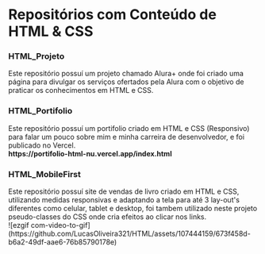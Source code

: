 <h1>Repositórios com Conteúdo de HTML & CSS</h>
<h3>HTML_Projeto</h3>
<div>Este repositório possuí um projeto chamado Alura+ onde foi criado uma página para divulgar os serviços ofertados pela Alura com o objetivo de praticar os conhecimentos em HTML e CSS.</div>
<h3>HTML_Portifolio</h3>
<div>Este repositório possuí um portifolio criado em HTML e CSS (Responsivo) para falar um pouco sobre mim e minha carreira de desenvolvedor, e foi publicado no Vercel.</div>
<strong>https://portifolio-html-nu.vercel.app/index.html</strong>
<h3>HTML_MobileFirst</h3>
<div>Este repositório possuí site de vendas de livro criado em HTML e CSS, utilizando medidas responsivas e adaptando a tela para até 3 lay-out's diferentes como celular, tablet e desktop, foi tambem utilizado neste projeto  pseudo-classes do CSS onde cria efeitos ao clicar nos links.</div>
![ezgif com-video-to-gif](https://github.com/LucasOliveira321/HTML/assets/107444159/673f458d-b6a2-49df-aae6-76b85790178e)
